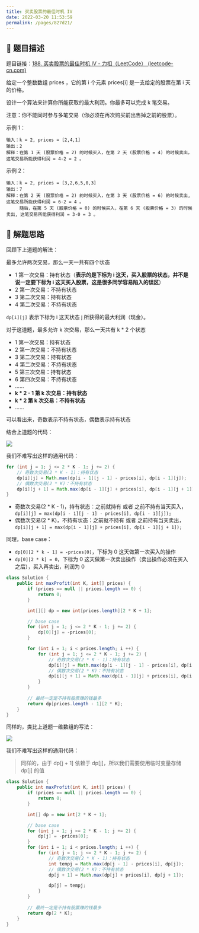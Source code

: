 ```yaml
---
title: 买卖股票的最佳时机 IV
date: 2022-03-20 11:53:59
permalink: /pages/827d21/
---
```


## 📃 题目描述

题目链接：[188. 买卖股票的最佳时机 IV - 力扣（LeetCode） (leetcode-cn.com)](https://leetcode-cn.com/problems/best-time-to-buy-and-sell-stock-iv/)

给定一个整数数组 prices ，它的第 i 个元素 prices[i] 是一支给定的股票在第 i 天的价格。

设计一个算法来计算你所能获取的最大利润。你最多可以完成 k 笔交易。

注意：你不能同时参与多笔交易（你必须在再次购买前出售掉之前的股票）。

示例 1：

```
输入：k = 2, prices = [2,4,1]
输出：2
解释：在第 1 天 (股票价格 = 2) 的时候买入，在第 2 天 (股票价格 = 4) 的时候卖出，这笔交易所能获得利润 = 4-2 = 2 。
```

示例 2：

```
输入：k = 2, prices = [3,2,6,5,0,3]
输出：7
解释：在第 2 天 (股票价格 = 2) 的时候买入，在第 3 天 (股票价格 = 6) 的时候卖出, 这笔交易所能获得利润 = 6-2 = 4 。
     随后，在第 5 天 (股票价格 = 0) 的时候买入，在第 6 天 (股票价格 = 3) 的时候卖出, 这笔交易所能获得利润 = 3-0 = 3 。
```

## 🔔 解题思路

回顾下上道题的解法：

最多允许两次交易，那么一天一共有四个状态

- 1 第一次交易：持有状态（**表示的是下标为 i 这天，买入股票的状态，并不是说一定要下标为 i 这天买入股票，这是很多同学容易陷入的误区**）
- 2 第一次交易：不持有状态
- 3 第二次交易：持有状态
- 4 第二次交易：不持有状态

`dp[i][j]` 表示下标为 i 这天状态 j 所获得的最大利润（现金）。

对于这道题，最多允许 k 次交易，那么一天共有 k * 2 个状态

- 1 第一次交易：持有状态
- 2 第一次交易：不持有状态
- 3 第二次交易：持有状态
- 4 第二次交易：不持有状态
- 5 第三次交易：持有状态
- 6 第四次交易：不持有状态
- ......
- **k * 2 - 1 第 k 次交易：持有状态**
- **k * 2 第 k 次交易：不持有状态**
- ......

可以看出来，奇数表示不持有状态，偶数表示持有状态

结合上道题的代码：

![](https://gitee.com/veal98/images/raw/master/img/20220213104035.png)

我们不难写出这样的通用代码：

```java
for (int j = 1; j <= 2 * K - 1; j += 2) {
    // 奇数次交易(2 * K - 1)：持有状态
    dp[i][j] = Math.max(dp[i - 1][j - 1] - prices[i], dp[i - 1][j]);
    // 偶数次交易(2 * K)：不持有状态
    dp[i][j + 1] = Math.max(dp[i - 1][j] + prices[i], dp[i - 1][j + 1]);
}
```

- 奇数次交易(2 * K - 1)，持有状态：之前就持有 或者 之前不持有当天买入，`dp[i][j] = max(dp[i - 1][j - 1] - prices[i], dp[i - 1][j]);`
- 偶数次交易(2 * K)，不持有状态：之前就不持有 或者 之前持有当天卖出，`dp[i][j + 1] = max(dp[i - 1][j] + prices[i], dp[i - 1][j + 1]);`

同理，base case：

- `dp[0][2 * k - 1] = -prices[0]`，下标为 0 这天做第一次买入的操作
- `dp[0][2 * k] = 0`，下标为 0 这天做第一次卖出操作（卖出操作必须在买入之后），买入再卖出，利润为 0


```java
class Solution {
    public int maxProfit(int K, int[] prices) {
        if (prices == null || prices.length == 0) {
            return 0;
        }

        int[][] dp = new int[prices.length][2 * K + 1];

        // base case
        for (int j = 1; j <= 2 * K - 1; j += 2) {
            dp[0][j] = -prices[0];
        }

        for (int i = 1; i < prices.length; i ++) {
            for (int j = 1; j <= 2 * K - 1; j += 2) {
                // 奇数次交易(2 * K - 1)：持有状态
                dp[i][j] = Math.max(dp[i - 1][j - 1] - prices[i], dp[i - 1][j]);
                // 偶数次交易(2 * K)：不持有状态
                dp[i][j + 1] = Math.max(dp[i - 1][j] + prices[i], dp[i - 1][j + 1]);
            }
        }
		
        // 最终一定是不持有股票赚的钱最多
        return dp[prices.length - 1][2 * K];
    }
}
```

同样的，类比上道题一维数组的写法：

![](https://gitee.com/veal98/images/raw/master/img/20220213110235.png)

我们不难写出这样的通用代码：

> 同样的，由于 dp[j + 1] 依赖于 dp[j]，所以我们需要使用临时变量存储 dp[j] 的值

```java
class Solution {
    public int maxProfit(int K, int[] prices) {
        if (prices == null || prices.length == 0) {
            return 0;
        }

        int[] dp = new int[2 * K + 1];

        // base case
        for (int j = 1; j <= 2 * K - 1; j += 2) {
            dp[j] = -prices[0];
        }
        for (int i = 1; i < prices.length; i ++) {
            for (int j = 1; j <= 2 * K - 1; j += 2) {
                // 奇数次交易(2 * K - 1)：持有状态
                int tempj = Math.max(dp[j - 1] - prices[i], dp[j]);
                // 偶数次交易(2 * K)：不持有状态
                dp[j + 1] = Math.max(dp[j] + prices[i], dp[j + 1]);

                dp[j] = tempj;
            }
        }
		
        // 最终一定是不持有股票赚的钱最多
        return dp[2 * K];
    }
}
```

